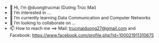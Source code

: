 - 👋 Hi, I’m @duongtrucmai (Dương Trúc Mai)
- 👀 I’m interested in ...
- 🌱 I’m currently learning  Data Communication and Computer Networks
- 💞️ I’m looking to collaborate on ...
- 📫 How to reach me ==> Mail: trucmaiduong27@gmail.com  and Facebook: https://www.facebook.com/profile.php?id=100021911310675

<!---
duongtrucmai/duongtrucmai is a ✨ special ✨ repository because its `README.md` (this file) appears on your GitHub profile.
You can click the Preview link to take a look at your changes.
--->
